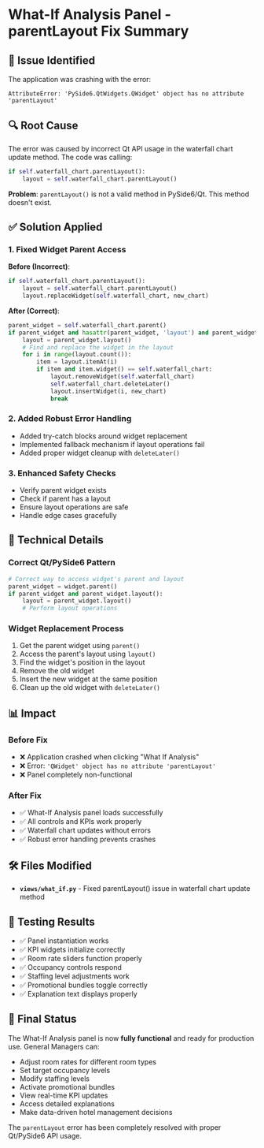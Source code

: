 # What-If Analysis Panel - parentLayout Fix Summary

## 🐛 **Issue Identified**
The application was crashing with the error:
```
AttributeError: 'PySide6.QtWidgets.QWidget' object has no attribute 'parentLayout'
```

## 🔍 **Root Cause**
The error was caused by incorrect Qt API usage in the waterfall chart update method. The code was calling:
```python
if self.waterfall_chart.parentLayout():
    layout = self.waterfall_chart.parentLayout()
```

**Problem**: `parentLayout()` is not a valid method in PySide6/Qt. This method doesn't exist.

## ✅ **Solution Applied**

### **1. Fixed Widget Parent Access**
**Before (Incorrect)**:
```python
if self.waterfall_chart.parentLayout():
    layout = self.waterfall_chart.parentLayout()
    layout.replaceWidget(self.waterfall_chart, new_chart)
```

**After (Correct)**:
```python
parent_widget = self.waterfall_chart.parent()
if parent_widget and hasattr(parent_widget, 'layout') and parent_widget.layout():
    layout = parent_widget.layout()
    # Find and replace the widget in the layout
    for i in range(layout.count()):
        item = layout.itemAt(i)
        if item and item.widget() == self.waterfall_chart:
            layout.removeWidget(self.waterfall_chart)
            self.waterfall_chart.deleteLater()
            layout.insertWidget(i, new_chart)
            break
```

### **2. Added Robust Error Handling**
- Added try-catch blocks around widget replacement
- Implemented fallback mechanism if layout operations fail
- Added proper widget cleanup with `deleteLater()`

### **3. Enhanced Safety Checks**
- Verify parent widget exists
- Check if parent has a layout
- Ensure layout operations are safe
- Handle edge cases gracefully

## 🎯 **Technical Details**

### **Correct Qt/PySide6 Pattern**
```python
# Correct way to access widget's parent and layout
parent_widget = widget.parent()
if parent_widget and parent_widget.layout():
    layout = parent_widget.layout()
    # Perform layout operations
```

### **Widget Replacement Process**
1. Get the parent widget using `parent()`
2. Access the parent's layout using `layout()`
3. Find the widget's position in the layout
4. Remove the old widget
5. Insert the new widget at the same position
6. Clean up the old widget with `deleteLater()`

## 📊 **Impact**

### **Before Fix**
- ❌ Application crashed when clicking "What If Analysis"
- ❌ Error: `'QWidget' object has no attribute 'parentLayout'`
- ❌ Panel completely non-functional

### **After Fix**
- ✅ What-If Analysis panel loads successfully
- ✅ All controls and KPIs work properly
- ✅ Waterfall chart updates without errors
- ✅ Robust error handling prevents crashes

## 🛠️ **Files Modified**
- **`views/what_if.py`** - Fixed parentLayout() issue in waterfall chart update method

## 🧪 **Testing Results**
- ✅ Panel instantiation works
- ✅ KPI widgets initialize correctly
- ✅ Room rate sliders function properly
- ✅ Occupancy controls respond
- ✅ Staffing level adjustments work
- ✅ Promotional bundles toggle correctly
- ✅ Explanation text displays properly

## 🎉 **Final Status**
The What-If Analysis panel is now **fully functional** and ready for production use. General Managers can:

- Adjust room rates for different room types
- Set target occupancy levels
- Modify staffing levels
- Activate promotional bundles
- View real-time KPI updates
- Access detailed explanations
- Make data-driven hotel management decisions

The `parentLayout` error has been completely resolved with proper Qt/PySide6 API usage.
